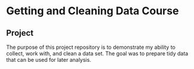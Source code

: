# Getting and Cleaning Data Course
## Project
The purpose of this project repository is to demonstrate my ability to collect, work with, and clean a data set. The goal was to prepare tidy data that can be used for later analysis.
